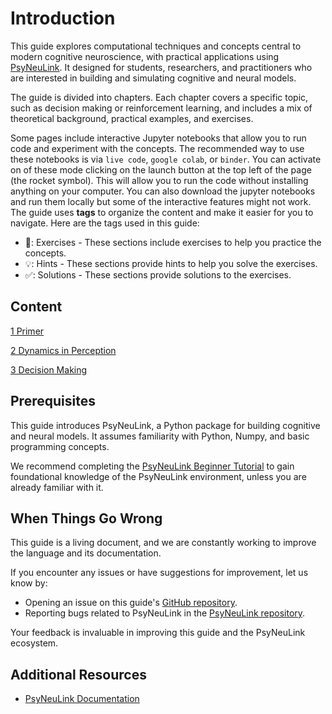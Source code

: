 # Introduction

This guide explores computational techniques and concepts central to modern cognitive neuroscience, with practical applications using [PsyNeuLink](https://princetonuniversity.github.io/PsyNeuLink/). It designed for students, researchers, and practitioners who are interested in building and simulating cognitive and neural models.

The guide is divided into chapters. Each chapter covers a specific topic, such as decision making or  reinforcement learning, and includes a mix of theoretical background, practical examples, and exercises. 

Some pages include interactive Jupyter notebooks that allow you to run code and experiment with the concepts. The recommended way to use these notebooks is via `live code`, `google colab`, or `binder`. You can activate on of these mode clicking on the launch button at the top left of the page (the rocket symbol). This will allow you to run the code without installing anything on your computer. You can also download the jupyter notebooks and run them locally but some of the interactive features might not work. The guide uses **tags** to organize the content and make it easier for you to navigate. Here are the tags used in this guide:

- 🎯️: Exercises - These sections include exercises to help you practice the concepts.
- 💡: Hints - These sections provide hints to help you solve the exercises.
- ✅: Solutions - These sections provide solutions to the exercises.

## Content

[1 Primer](Primer/intro.md)

[2 Dynamics in Perception](Dynamics%20in%20Perception/intro.md)

[3 Decision Making](Decision%20Making/intro.md)

## Prerequisites

This guide introduces PsyNeuLink, a Python package for building cognitive and neural models. It assumes familiarity
with Python, Numpy, and basic programming concepts.

We recommend completing the [PsyNeuLink Beginner Tutorial](https://princetonuniversity.github.io/PsyNeuLink/index_logo_with_text.html#tutorial)
to gain foundational knowledge of the PsyNeuLink environment, unless you are already familiar with it.

## When Things Go Wrong

This guide is a living document, and we are constantly working to improve the language and its documentation.

If you encounter any issues or have suggestions for improvement, let us know by:

- Opening an issue on this guide's [GitHub repository](https://github.com/PrincetonUniversity/NEU-PSY-502).
- Reporting bugs related to PsyNeuLink in
  the [PsyNeuLink repository](https://github.com/PrincetonUniversity/PsyNeuLink).

Your feedback is invaluable in improving this guide and the PsyNeuLink ecosystem.

## Additional Resources

- [PsyNeuLink Documentation](https://princetonuniversity.github.io/PsyNeuLink/)